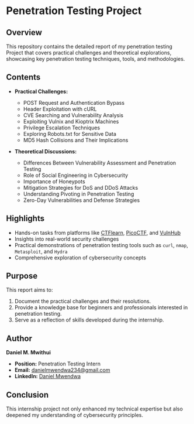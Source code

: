 # Penetration Testing Project

## Overview
This repository contains the detailed report of my penetration testing Project that covers practical challenges and theoretical explorations, showcasing key penetration testing techniques, tools, and methodologies.

## Contents
- **Practical Challenges:**
  - POST Request and Authentication Bypass
  - Header Exploitation with cURL
  - CVE Searching and Vulnerability Analysis
  - Exploiting Vulnix and Kioptrix Machines
  - Privilege Escalation Techniques
  - Exploring Robots.txt for Sensitive Data
  - MD5 Hash Collisions and Their Implications

- **Theoretical Discussions:**
  - Differences Between Vulnerability Assessment and Penetration Testing
  - Role of Social Engineering in Cybersecurity
  - Importance of Honeypots
  - Mitigation Strategies for DoS and DDoS Attacks
  - Understanding Pivoting in Penetration Testing
  - Zero-Day Vulnerabilities and Defense Strategies

## Highlights
- Hands-on tasks from platforms like [CTFlearn](https://ctflearn.com/), [PicoCTF](https://play.picoctf.org/), and [VulnHub](https://www.vulnhub.com/)
- Insights into real-world security challenges
- Practical demonstrations of penetration testing tools such as `curl`, `nmap`, `Metasploit`, and `Hydra`
- Comprehensive exploration of cybersecurity concepts

## Purpose
This report aims to:
1. Document the practical challenges and their resolutions.
2. Provide a knowledge base for beginners and professionals interested in penetration testing.
3. Serve as a reflection of skills developed during the internship.

## Author
**Daniel M. Mwithui**  
- **Position:** Penetration Testing Intern  
- **Email:** [danielmwendwa234@gmail.com](mailto:danielmwendwa234@gmail.com)  
- **LinkedIn:** [Daniel Mwendwa](https://www.linkedin.com/in/daniel-mwendwa-bsc-a475311b7/)  

## Conclusion
This internship project not only enhanced my technical expertise but also deepened my understanding of cybersecurity principles.

